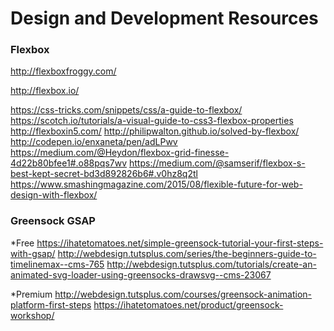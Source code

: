 # Design and Development Resources

### Flexbox
http://flexboxfroggy.com/

http://flexbox.io/

https://css-tricks.com/snippets/css/a-guide-to-flexbox/
https://scotch.io/tutorials/a-visual-guide-to-css3-flexbox-properties
http://flexboxin5.com/
http://philipwalton.github.io/solved-by-flexbox/
http://codepen.io/enxaneta/pen/adLPwv
https://medium.com/@Heydon/flexbox-grid-finesse-4d22b80bfee1#.o88pqs7wv
https://medium.com/@samserif/flexbox-s-best-kept-secret-bd3d892826b6#.v0hz8q2tl
https://www.smashingmagazine.com/2015/08/flexible-future-for-web-design-with-flexbox/

### Greensock GSAP
*Free
https://ihatetomatoes.net/simple-greensock-tutorial-your-first-steps-with-gsap/
http://webdesign.tutsplus.com/series/the-beginners-guide-to-timelinemax--cms-765
http://webdesign.tutsplus.com/tutorials/create-an-animated-svg-loader-using-greensocks-drawsvg--cms-23067

*Premium
http://webdesign.tutsplus.com/courses/greensock-animation-platform-first-steps
https://ihatetomatoes.net/product/greensock-workshop/
